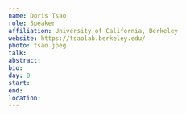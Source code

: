```yaml
---
name: Doris Tsao
role: Speaker
affiliation: University of California, Berkeley
website: https://tsaolab.berkeley.edu/
photo: tsao.jpeg
talk: 
abstract: 
bio: 
day: 0
start: 
end: 
location: 
---
```

